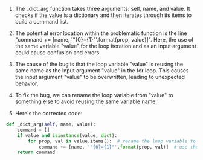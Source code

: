 1. The _dict_arg function takes three arguments: self, name, and value. It checks if the value is a dictionary and then iterates through its items to build a command list.

2. The potential error location within the problematic function is the line "command += [name, '"{0}={1}"'.format(prop, value)]". Here, the use of the same variable "value" for the loop iteration and as an input argument could cause confusion and errors.

3. The cause of the bug is that the loop variable "value" is reusing the same name as the input argument "value" in the for loop. This causes the input argument "value" to be overwritten, leading to unexpected behavior.

4. To fix the bug, we can rename the loop variable from "value" to something else to avoid reusing the same variable name.

5. Here's the corrected code:

```python
def _dict_arg(self, name, value):
    command = []
    if value and isinstance(value, dict):
        for prop, val in value.items():  # rename the loop variable to "val"
            command += [name, '"{0}={1}"'.format(prop, val)]  # use the renamed loop variable
    return command
```